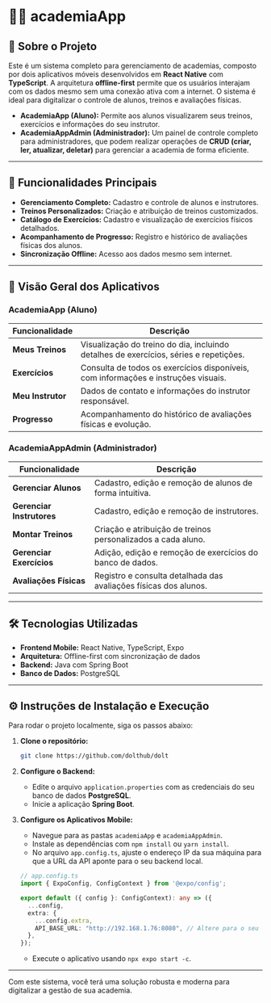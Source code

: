 # 🏋️‍♂️ academiaApp

## 📘 Sobre o Projeto

Este é um sistema completo para gerenciamento de academias, composto por dois aplicativos móveis desenvolvidos em **React Native** com **TypeScript**. A arquitetura **offline-first** permite que os usuários interajam com os dados mesmo sem uma conexão ativa com a internet. O sistema é ideal para digitalizar o controle de alunos, treinos e avaliações físicas.

  - **AcademiaApp (Aluno):** Permite aos alunos visualizarem seus treinos, exercícios e informações do seu instrutor.
  - **AcademiaAppAdmin (Administrador):** Um painel de controle completo para administradores, que podem realizar operações de **CRUD (criar, ler, atualizar, deletar)** para gerenciar a academia de forma eficiente.

-----

## 🚀 Funcionalidades Principais

  - **Gerenciamento Completo:** Cadastro e controle de alunos e instrutores.
  - **Treinos Personalizados:** Criação e atribuição de treinos customizados.
  - **Catálogo de Exercícios:** Cadastro e visualização de exercícios físicos detalhados.
  - **Acompanhamento de Progresso:** Registro e histórico de avaliações físicas dos alunos.
  - **Sincronização Offline:** Acesso aos dados mesmo sem internet.

-----

## 📱 Visão Geral dos Aplicativos

### AcademiaApp (Aluno)

| Funcionalidade | Descrição |
|---|---|
| **Meus Treinos** | Visualização do treino do dia, incluindo detalhes de exercícios, séries e repetições. |
| **Exercícios** | Consulta de todos os exercícios disponíveis, com informações e instruções visuais. |
| **Meu Instrutor** | Dados de contato e informações do instrutor responsável. |
| **Progresso** | Acompanhamento do histórico de avaliações físicas e evolução. |

### AcademiaAppAdmin (Administrador)

| Funcionalidade | Descrição |
|---|---|
| **Gerenciar Alunos** | Cadastro, edição e remoção de alunos de forma intuitiva. |
| **Gerenciar Instrutores** | Cadastro, edição e remoção de instrutores. |
| **Montar Treinos** | Criação e atribuição de treinos personalizados a cada aluno. |
| **Gerenciar Exercícios** | Adição, edição e remoção de exercícios do banco de dados. |
| **Avaliações Físicas** | Registro e consulta detalhada das avaliações físicas dos alunos. |

-----

## 🛠️ Tecnologias Utilizadas

  - **Frontend Mobile:** React Native, TypeScript, Expo
  - **Arquitetura:** Offline-first com sincronização de dados
  - **Backend:** Java com Spring Boot
  - **Banco de Dados:** PostgreSQL

-----

## ⚙️ Instruções de Instalação e Execução

Para rodar o projeto localmente, siga os passos abaixo:

1.  **Clone o repositório:**

    ```bash
    git clone https://github.com/dolthub/dolt
    ```

2.  **Configure o Backend:**

      - Edite o arquivo `application.properties` com as credenciais do seu banco de dados **PostgreSQL**.
      - Inicie a aplicação **Spring Boot**.

3.  **Configure os Aplicativos Mobile:**

      - Navegue para as pastas `academiaApp` e `academiaAppAdmin`.
      - Instale as dependências com `npm install` ou `yarn install`.
      - No arquivo `app.config.ts`, ajuste o endereço IP da sua máquina para que a URL da API aponte para o seu backend local.

    <!-- end list -->

    ```typescript
    // app.config.ts
    import { ExpoConfig, ConfigContext } from '@expo/config';

    export default ({ config }: ConfigContext): any => ({
      ...config,
      extra: {
        ...config.extra,
        API_BASE_URL: "http://192.168.1.76:8080", // Altere para o seu IP local
      },
    });
    ```

      - Execute o aplicativo usando `npx expo start -c`.

-----

Com este sistema, você terá uma solução robusta e moderna para digitalizar a gestão de sua academia.

